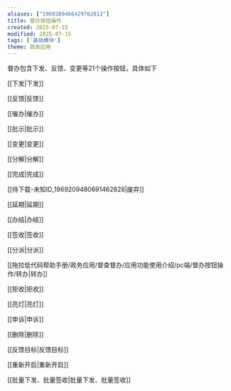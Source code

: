 ```yaml
---
aliases: ["1969209466429762812"]
title: 督办按钮操作
created: 2025-07-15
modified: 2025-07-15
tags: ['基础模块']
theme: 政务应用
---
```


督办包含下发、反馈、变更等21个操作按钮，具体如下

[[下发|下发]]   

 [[反馈|反馈]]   

 [[催办|催办]]   

 [[批示|批示]]   

 [[变更|变更]]   

 [[分解|分解]]   

 [[完成|完成]]   

 [[待下载-未知ID_1969209480691462828|废弃]]   

 [[延期|延期]]   

 [[办结|办结]]   

 [[签收|签收]]   

 [[分派|分派]]   

 [[拖拉低代码帮助手册/政务应用/督查督办/应用功能使用介绍/pc端/督办按钮操作/转办|转办]]   

 [[拒收|拒收]]   

 [[亮灯|亮灯]]   

 [[申诉|申诉]]   

 [[删除|删除]]   

 [[反馈目标|反馈目标]]   

 [[重新开启|重新开启]]   

 [[批量下发、批量签收|批量下发、批量签收]]